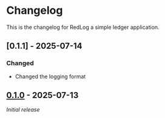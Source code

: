 # Changelog

This is the changelog for RedLog a simple ledger application.

## [0.1.1] - 2025-07-14

### Changed

- Changed the logging format

## [0.1.0] - 2025-07-13

_Initial release_

[0.1.0]: https://github.com/TheCrunching/RedLeg/releases/tag/v0.1.0
